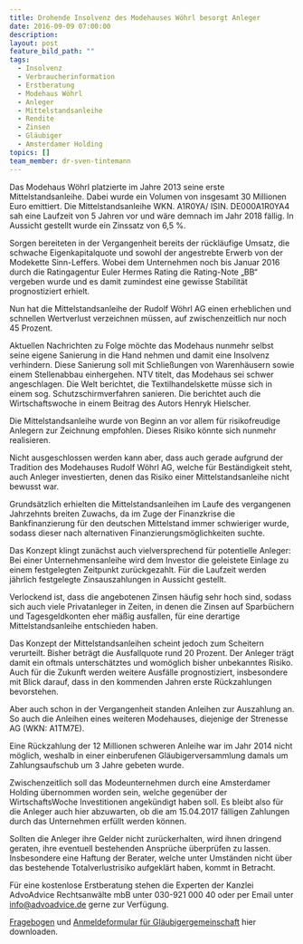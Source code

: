 ```yaml
---
title: Drohende Insolvenz des Modehauses Wöhrl besorgt Anleger
date: 2016-09-09 07:00:00
description:
layout: post
feature_bild_path: ""
tags:
  - Insolvenz
  - Verbraucherinformation
  - Erstberatung
  - Modehaus Wöhrl
  - Anleger
  - Mittelstandsanleihe
  - Rendite
  - Zinsen
  - Gläubiger
  - Amsterdamer Holding
topics: []
team_member: dr-sven-tintemann
---
```



Das Modehaus Wöhrl platzierte im Jahre 2013 seine erste Mittelstandsanleihe. Dabei wurde ein Volumen von insgesamt 30 Millionen Euro emittiert. Die Mittelstandsanleihe WKN. A1R0YA/ ISIN. DE000A1R0YA4 sah eine Laufzeit von 5 Jahren vor und wäre demnach im Jahr 2018 fällig. In Aussicht gestellt wurde ein Zinssatz von 6,5 %.

Sorgen bereiteten in der Vergangenheit bereits der rückläufige Umsatz, die schwache Eigenkapitalquote und sowohl der angestrebte Erwerb von der Modekette Sinn-Leffers. Wobei dem Unternehmen noch bis Januar 2016 durch die Ratingagentur Euler Hermes Rating die Rating-Note „BB“ vergeben wurde und es damit zumindest eine gewisse Stabilität prognostiziert erhielt.

Nun hat die Mittelstandsanleihe der Rudolf Wöhrl AG einen erheblichen und schnellen Wertverlust verzeichnen müssen, auf zwischenzeitlich nur noch 45 Prozent.

Aktuellen Nachrichten zu Folge möchte das Modehaus nunmehr selbst seine eigene Sanierung in die Hand nehmen und damit eine Insolvenz verhindern. Diese Sanierung soll mit Schließungen von Warenhäusern sowie einem Stellenabbau einhergehen. NTV titelt, das Modehaus sei schwer angeschlagen. Die Welt berichtet, die Textilhandelskette müsse sich in einem sog. Schutzschirmverfahren sanieren. Die berichtet auch die Wirtschaftswoche in einem Beitrag des Autors Henryk Hielscher.

Die Mittelstandsanleihe wurde von Beginn an vor allem für risikofreudige Anlegern zur Zeichnung empfohlen. Dieses Risiko könnte sich nunmehr realisieren.

Nicht ausgeschlossen werden kann aber, dass auch gerade aufgrund der Tradition des Modehauses Rudolf Wöhrl AG, welche für Beständigkeit steht, auch Anleger investierten, denen das Risiko einer Mittelstandsanleihe nicht bewusst war.

Grundsätzlich erhielten die Mittelstandsanleihen im Laufe des vergangenen Jahrzehnts breiten Zuwachs, da im Zuge der Finanzkrise die Bankfinanzierung für den deutschen Mittelstand immer schwieriger wurde, sodass dieser nach alternativen Finanzierungsmöglichkeiten suchte.

Das Konzept klingt zunächst auch vielversprechend für potentielle Anleger: Bei einer Unternehmensanleihe wird dem Investor die geleistete Einlage zu einem festgelegten Zeitpunkt zurückgezahlt. Für die Laufzeit werden jährlich festgelegte Zinsauszahlungen in Aussicht gestellt.

Verlockend ist, dass die angebotenen Zinsen häufig sehr hoch sind, sodass sich auch viele Privatanleger in Zeiten, in denen die Zinsen auf Sparbüchern und Tagesgeldkonten eher mäßig ausfallen, für eine derartige Mittelstandsanleihe entschieden haben.

Das Konzept der Mittelstandsanleihen scheint jedoch zum Scheitern verurteilt. Bisher beträgt die Ausfallquote rund 20 Prozent. Der Anleger trägt damit ein oftmals unterschätztes und womöglich bisher unbekanntes Risiko. Auch für die Zukunft werden weitere Ausfälle prognostiziert, insbesondere mit Blick darauf, dass in den kommenden Jahren erste Rückzahlungen bevorstehen.

Aber auch schon in der Vergangenheit standen Anleihen zur Auszahlung an. So auch die Anleihen eines weiteren Modehauses, diejenige der Strenesse AG (WKN: A1TM7E).

Eine Rückzahlung der 12 Millionen schweren Anleihe war im Jahr 2014 nicht möglich, weshalb in einer einberufenen Gläubigerversammlung damals um Zahlungsaufschub um 3 Jahre gebeten wurde.

Zwischenzeitlich soll das Modeunternehmen durch eine Amsterdamer Holding übernommen worden sein, welche gegenüber der WirtschaftsWoche Investitionen angekündigt haben soll. Es bleibt also für die Anleger auch hier abzuwarten, ob die am 15.04.2017 fälligen Zahlungen durch das Unternehmen erfüllt werden können.

Sollten die Anleger ihre Gelder nicht zurückerhalten, wird ihnen dringend geraten, ihre eventuell bestehenden Ansprüche überprüfen zu lassen. Insbesondere eine Haftung der Berater, welche unter Umständen nicht über das bestehende Totalverlustrisiko aufgeklärt haben, kommt in Betracht.

Für eine kostenlose Erstberatung stehen die Experten der Kanzlei AdvoAdvice Rechtsanwälte mbB unter 030-921 000 40 oder per Email unter [info@advoadvice.de](&#109;&#097;&#105;&#108;&#116;&#111;:&#105;&#110;&#102;&#111;&#064;&#097;&#100;&#118;&#111;&#097;&#100;&#118;&#105;&#099;&#101;&#046;&#100;&#101;) gerne zur Verfügung.

[Fragebogen](/uploads/dokumente/Fragebogen_W_hrl.pdf "Fragebogen Wöhrl Anleihe") und [Anmeldeformular für Gläubigergemeinschaft](/uploads/dokumente/Anmeldeformular_zur_Gesch_digtengemeinschaft_W_hrl.pdf "Anmeldeformular Wöhrl Anleihe") hier downloaden.